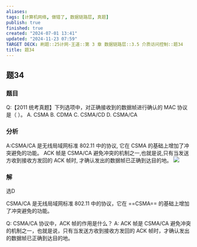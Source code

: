 ```yaml
---
aliases: 
tags: [计算机网络, 做错了, 数据链路层, 真题]
publish: true
finished: true
created: "2024-07-01 13:41"
updated: "2024-11-23 07:59"
TARGET DECK: 刷题::25计网-王道::第 3 章 数据链路层::3.5 介质访问控制::题34
title: 题34
---
```

## 题34
### 题目
Q:【2011 统考真题】下列选项中，对正确接收到的数据帧进行确认的 MAC 协议是（ ）。
A. CSMA
B. CDMA
C. CSMA/CD
D. CSMA/CA
### 分析
A:CSMA/CA 是无线局域网标准 802.11 中的协议, 它在 CSMA 的基础上增加了冲突避免的功能。 $\mathrm{{ACK}}$ 帧是 CSMA/CA 避免冲突的机制之一,也就是说,只有当发送方收到接收方发回的 ACK 帧时, 才确认发出的数据帧已正确到达目的地。
![](https://img.hwenyi.live/202407180100349.webp)
### 解
选D
<!--ID: 1721236961129-->

CSMA/CA 是无线局域网标准 802.11 中的协议，它在 ==CSMA== 的基础上增加了冲突避免的功能。
<!--ID: 1721236961124-->

Q: CSMA/CA 协议中，ACK 帧的作用是什么？
A: ACK 帧是 CSMA/CA 避免冲突的机制之一，也就是说，只有当发送方收到接收方发回的 ACK 帧时，才确认发出的数据帧已正确到达目的地。
<!--ID: 1721236961134-->


